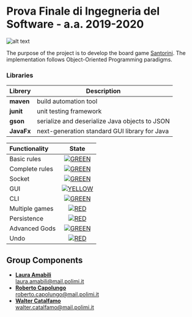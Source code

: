 # Prova Finale di Ingegneria del Software - a.a. 2019-2020
![alt text](https://cf.geekdo-images.com/imagepage/img/JSAOmYj34LmDeOTNTu6aHDMpcHg=/fit-in/900x600/filters:no_upscale()/pic3283110.png)

The purpose of the project is to develop the board game [Santorini](https://roxley.com/products/santorini/). The implementation follows Object-Oriented Programming paradigms.

### Libraries
|Librery|Description|
|---------------|-----------|
|__maven__|build automation tool|
|__junit__|unit testing framework|
|__gson__|serialize and deserialize Java objects to JSON|
|__JavaFx__|next-generation standard GUI library for Java|



| Functionality | State |
|:-----------------------|:------------------------------------:|
| Basic rules | [![GREEN](https://placehold.it/15/44bb44/44bb44)](#) |
| Complete rules |[![GREEN](https://placehold.it/15/44bb44/44bb44)](#) |
| Socket |[![GREEN](https://placehold.it/15/44bb44/44bb44)](#)|
| GUI |[![YELLOW](https://placehold.it/15/ffdd00/ffdd00)](#)|
| CLI | [![GREEN](https://placehold.it/15/44bb44/44bb44)](#) |
| Multiple games | [![RED](https://placehold.it/15/f03c15/f03c15)](#) |
| Persistence | [![RED](https://placehold.it/15/f03c15/f03c15)](#) |
| Advanced Gods |[![GREEN](https://placehold.it/15/44bb44/44bb44)](#)|
| Undo | [![RED](https://placehold.it/15/f03c15/f03c15)](#) |

## Group Components
- [__Laura Amabili__](https://github.com/LauraAmabili)<br>laura.amabili@mail.polimi.it
- [__Roberto Capolungo__](https://github.com/RCapolungo)<br>roberto.capolungo@mail.polimi.it
- [__Walter Catalfamo__](https://github.com/walter-catalfamo)<br>walter.catalfamo@mail.polimi.it
